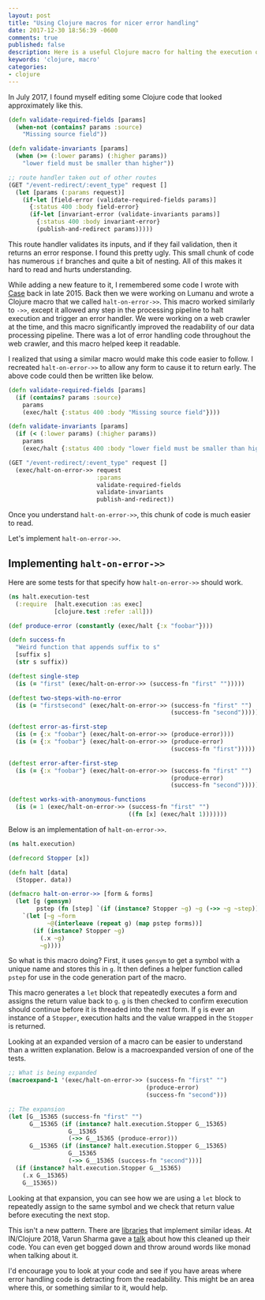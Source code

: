 ```yaml
---
layout: post
title: "Using Clojure macros for nicer error handling"
date: 2017-12-30 18:56:39 -0600
comments: true
published: false
description: Here is a useful Clojure macro for halting the execution of a pipeline of steps early
keywords: 'clojure, macro'
categories: 
- clojure
---
```


In July 2017, I found myself editing some Clojure code that looked approximately like this.

```clojure
(defn validate-required-fields [params]
  (when-not (contains? params :source)
    "Missing source field"))

(defn validate-invariants [params]
  (when (>= (:lower params) (:higher params))
    "lower field must be smaller than higher"))

;; route handler taken out of other routes
(GET "/event-redirect/:event_type" request []
  (let [params (:params request)]
    (if-let [field-error (validate-required-fields params)]
      {:status 400 :body field-error}
      (if-let [invariant-error (validate-invariants params)]
        {:status 400 :body invariant-error}
        (publish-and-redirect params)))))
```

This route handler validates its inputs, and if they fail validation,
then it returns an error response. I found this pretty ugly. This
small chunk of code has numerous `if` branches and quite a bit of
nesting. All of this makes it hard to read and hurts understanding.

While adding a new feature to it, I remembered some code I wrote with
[Case](https://github.com/snoe) back in late 2015. Back then we were
working on Lumanu and wrote a Clojure macro that we called
`halt-on-error->>`. This macro worked similarly to `->>`, except it
allowed any step in the processing pipeline to halt execution and
trigger an error handler. We were working on a web crawler at the
time, and this macro significantly improved the readability of our
data processing pipeline. There was a lot of error handling code
throughout the web crawler, and this macro helped keep it readable.

I realized that using a similar macro would make this code easier to
follow. I recreated `halt-on-error->>` to allow any form to cause it
to return early. The above code could then be written like below.

```clojure
(defn validate-required-fields [params]
  (if (contains? params :source)
    params
    (exec/halt {:status 400 :body "Missing source field"})))

(defn validate-invariants [params]
  (if (< (:lower params) (:higher params))
    params
    (exec/halt {:status 400 :body "lower field must be smaller than higher"})))

(GET "/event-redirect/:event_type" request []
  (exec/halt-on-error->> request
                         :params
                         validate-required-fields
                         validate-invariants
                         publish-and-redirect))
```

Once you understand `halt-on-error->>`, this chunk of
code is much easier to read.
    
Let's implement `halt-on-error->>`.

## Implementing `halt-on-error->>`

Here are some tests for that specify how `halt-on-error->>` should work.

```clojure
(ns halt.execution-test
  (:require  [halt.execution :as exec]
             [clojure.test :refer :all]))

(def produce-error (constantly (exec/halt {:x "foobar"})))

(defn success-fn
  "Weird function that appends suffix to s"
  [suffix s]
  (str s suffix))

(deftest single-step
  (is (= "first" (exec/halt-on-error->> (success-fn "first" "")))))

(deftest two-steps-with-no-error
  (is (= "firstsecond" (exec/halt-on-error->> (success-fn "first" "")
                                              (success-fn "second")))))

(deftest error-as-first-step
  (is (= {:x "foobar"} (exec/halt-on-error->> (produce-error))))
  (is (= {:x "foobar"} (exec/halt-on-error->> (produce-error)
                                              (success-fn "first")))))

(deftest error-after-first-step
  (is (= {:x "foobar"} (exec/halt-on-error->> (success-fn "first" "")
                                              (produce-error)
                                              (success-fn "second")))))

(deftest works-with-anonymous-functions
  (is (= 1 (exec/halt-on-error->> (success-fn "first" "")
                                  ((fn [x] (exec/halt 1)))))))
```

Below is an implementation of `halt-on-error->>`.

```clojure
(ns halt.execution)

(defrecord Stopper [x])

(defn halt [data]
  (Stopper. data))

(defmacro halt-on-error->> [form & forms]
  (let [g (gensym)
        pstep (fn [step] `(if (instance? Stopper ~g) ~g (->> ~g ~step)))]
    `(let [~g ~form
           ~@(interleave (repeat g) (map pstep forms))]
       (if (instance? Stopper ~g)
         (.x ~g)
         ~g))))
```

So what is this macro doing? First, it uses `gensym` to get a symbol
with a unique name and stores this in `g`. It then defines a helper
function called `pstep` for use in the code generation part of the
macro.

This macro generates a `let` block that repeatedly executes a form and
assigns the return value back to `g`. `g` is then checked to confirm
execution should continue before it is threaded into the next form. If
`g` is ever an instance of a `Stopper`, execution halts and the value
wrapped in the `Stopper` is returned.

Looking at an expanded version of a macro can be easier to understand
than a written explanation. Below is a macroexpanded version of one of
the tests.

```clojure
;; What is being expanded
(macroexpand-1 '(exec/halt-on-error->> (success-fn "first" "")
                                       (produce-error)
                                       (success-fn "second")))

;; The expansion
(let [G__15365 (success-fn "first" "")
      G__15365 (if (instance? halt.execution.Stopper G__15365)
                 G__15365
                 (->> G__15365 (produce-error)))
      G__15365 (if (instance? halt.execution.Stopper G__15365)
                 G__15365
                 (->> G__15365 (success-fn "second")))]
  (if (instance? halt.execution.Stopper G__15365)
    (.x G__15365)
    G__15365))
```

Looking at that expansion, you can see how we are using a `let` block
to repeatedly assign to the same symbol and we check that return value
before executing the next stop.

This isn't a new pattern. There are
[libraries](https://github.com/kumarshantanu/promenade) that implement
similar ideas. At IN/Clojure 2018, Varun Sharma gave a
[talk](https://www.slideshare.net/VarunSharma143/elegant-errorhandling-for-a-more-civilized-age)
about how this cleaned up their code. You can even get bogged down and
throw around words like monad when talking about it.

I'd encourage you to look at your code and see if you have areas where
error handling code is detracting from the readability. This might be
an area where this, or something similar to it, would help.
